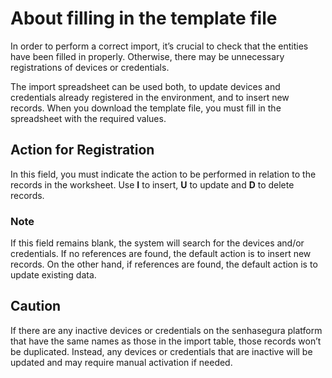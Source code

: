 # About filling in the template file

In order to perform a correct import, it’s crucial to check that the entities have been filled in properly. Otherwise, there may be unnecessary registrations of devices or credentials.

The import spreadsheet can be used both, to update devices and credentials already registered in the environment, and to insert new records. When you download the template file, you must fill in the spreadsheet with the required values.

## Action for Registration

In this field, you must indicate the action to be performed in relation to the records in the worksheet. Use **I** to insert, **U** to update and **D** to delete records.

### Note

If this field remains blank, the system will search for the devices and/or credentials. If no references are found, the default action is to insert new records. On the other hand, if references are found, the default action is to update existing data.

## Caution

If there are any inactive devices or credentials on the senhasegura platform that have the same names as those in the import table, those records won’t be duplicated. Instead, any devices or credentials that are inactive will be updated and may require manual activation if needed.